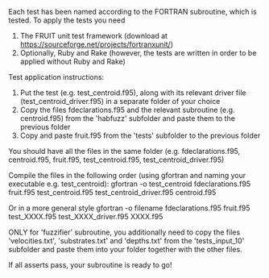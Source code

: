 Each test has been named according to the FORTRAN subroutine, which is tested.
To apply the tests you need

1. The FRUIT unit test framework (download at https://sourceforge.net/projects/fortranxunit/)  
2. Optionally, Ruby and Rake (however, the tests are written in order to be applied without Ruby and Rake)

Test application instructions:

1. Put the test (e.g. test_centroid.f95), along with its relevant driver file (test_centroid_driver.f95) in a separate folder of your choice  
2. Copy the files fdeclarations.f95 and the relevant subroutine (e.g. centroid.f95) from the 'habfuzz' subfolder and paste them to the previous folder  
3. Copy and paste fruit.f95 from the 'tests' subfolder to the previous folder  

You should have all the files in the same folder (e.g. fdeclarations.f95, centroid.f95, fruit.f95, test_centroid.f95, test_centroid_driver.f95)

Compile the files in the following order (using gfortran and naming your executable e.g. test_centroid):
gfortran -o test_centroid fdeclarations.f95 fruit.f95 test_centroid.f95 test_centroid_driver.f95 centroid.f95

Or in a more general style
gfortran -o filename fdeclarations.f95 fruit.f95 test_XXXX.f95 test_XXXX_driver.f95 XXXX.f95

ONLY for 'fuzzifier' subroutine, you additionally need to copy the files 'velocities.txt', 'substrates.txt' and 'depths.txt' from the 'tests_input_10' subfolder and paste them into your folder together with the other files.

If all asserts pass, your subroutine is ready to go!
